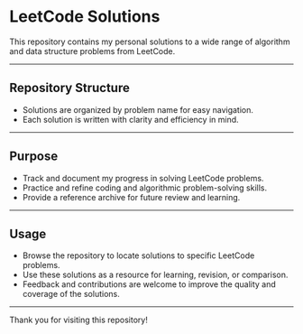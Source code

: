 # LeetCode Solutions

This repository contains my personal solutions to a wide range of algorithm and data structure problems from LeetCode.

---

## Repository Structure

- Solutions are organized by problem name for easy navigation.
- Each solution is written with clarity and efficiency in mind.

---

## Purpose

- Track and document my progress in solving LeetCode problems.
- Practice and refine coding and algorithmic problem-solving skills.
- Provide a reference archive for future review and learning.

---

## Usage

- Browse the repository to locate solutions to specific LeetCode problems.
- Use these solutions as a resource for learning, revision, or comparison.
- Feedback and contributions are welcome to improve the quality and coverage of the solutions.

---

Thank you for visiting this repository!
